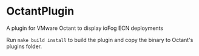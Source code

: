 # OctantPlugin

A plugin for VMware Octant to display ioFog ECN deployments

Run `make build install` to build the plugin and copy the binary to Octant's plugins folder.
